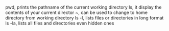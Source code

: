 pwd, prints the pathname of the current working directory
ls, it display the contents of your current director
~, can be used to change to home directory from working directory
ls -l, lists files or directories in long format
ls -la, lists all files and directories even hidden ones  
